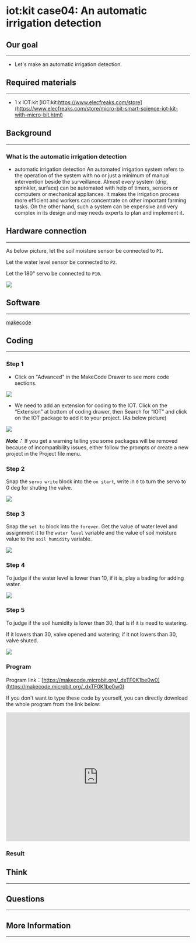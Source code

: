 # iot:kit case04: An automatic irrigation detection

## Our goal
---

- Let's make an automatic irrigation detection.


## Required materials 
---

- 1 x IOT:kit [IOT:kit:https://www.elecfreaks.com/store](https://www.elecfreaks.com/store/micro-bit-smart-science-iot-kit-with-micro-bit.html)


## Background
---

### What is the automatic irrigation detection 


- automatic irrigation detection An automated irrigation system refers to the operation of the system with no or just a minimum of manual intervention beside the surveillance. Almost every system (drip, sprinkler, surface) can be automated with help of timers, sensors or computers or mechanical appliances. It makes the irrigation process more efficient and workers can concentrate on other important farming tasks. On the other hand, such a system can be expensive and very complex in its design and may needs experts to plan and implement it.

## Hardware connection
---

As below picture, let the soil moisture sensor be connected to `P1`.

Let the water level sensor be connected to `P2`.

Let the 180° servo be connected to `P10`.

![](./images/case_04_01.png)

## Software
---

[makecode](https://makecode.microbit.org/#)

## Coding
---

### Step 1
- Click on "Advanced" in the MakeCode Drawer to see more code sections.

![](./images/iot_bit_11.jpg)

- We need to add an extension for coding to the IOT. Click on the “Extension” at bottom of coding drawer, then Search for “IOT” and click on the IOT package to add it to your project. (As below picture) 

![](./images/iot_bit_12.jpg)

***Note：*** If you get a warning telling you some packages will be removed because of incompatibility issues, either follow the prompts or create a new project in the Project file menu.

### Step 2

Snap the `servo write` block into the `on start`, write in `0` to turn the servo to 0 deg for shuting the valve.

![](./images/case_04_02.png)

### Step 3

Snap the `set to` block into the `forever`.
Get the value of water level and assignment it to the `water level` variable and the value of soil moisture value to the `soil humidity` variable. 

![](./images/case_04_03.png)

### Step 4

To judge if the water level is lower than 10, if it is, play a bading for adding water. 


![](./images/case_04_04.png)

### Step 5

To judge if the soil humidity is lower than 30, that is if it is need to watering. 

If it lowers than 30, valve opened and watering; if it not lowers than 30, valve shuted. 

![](./images/case_04_05.png)

### Program

Program link：[https://makecode.microbit.org/_dxTF0K1be0w0](https://makecode.microbit.org/_dxTF0K1be0w0)

If you don't want to type these code by yourself, you can directly download the whole program from the link below:

<div style="position:relative;height:0;padding-bottom:70%;overflow:hidden;"><iframe style="position:absolute;top:0;left:0;width:100%;height:100%;" src="https://makecode.microbit.org/#pub:_dxTF0K1be0w0" frameborder="0" sandbox="allow-popups allow-forms allow-scripts allow-same-origin"></iframe></div>  


### Result


## Think
---

## Questions
---

## More Information 
---
